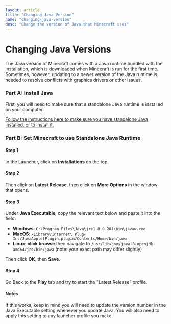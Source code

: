 ```yaml
---
layout: article
title: "Changing Java Version"
name: "changing-java-version"
desc: "Change the version of Java that Minecraft uses"
---
```


# Changing Java Versions

The Java version of Minecraft comes with a Java runtime bundled with the installation, which is downloaded when Minecraft is run for the first time. Sometimes, however, updating to a newer version of the Java runtime is needed to resolve conflicts with graphics drivers or other issues.

### Part A: Install Java

First, you will need to make sure that a standalone Java runtime is installed on your computer.

[Follow the instructions here to make sure you have standalone Java installed, or to install it.](help/installing-java/)

### Part B: Set Minecraft to use Standalone Java Runtime

#### Step 1

In the Launcher, click on **Installations** on the top.

#### Step 2

Then click on **Latest Release**, then click on **More Options** in the window that opens.

#### Step 3

Under **Java Executable**, copy the relevant text below and paste it into the field:

* __Windows__: `C:\Program Files\Java\jre1.8.0_281\bin\javaw.exe`
* __MacOS__: `/Library/Internet\ Plug-Ins/JavaAppletPlugin.plugin/Contents/Home/bin/java`
* __Linux__: **click browse** then navigate to `/usr/lib/jvm/java-8-openjdk-amd64/jre/bin/java` (note: your exact path may differ slightly)

Then click **OK**, then **Save**.

#### Step 4

Go Back to the **Play** tab and try to start the "Latest Release" profile.

#### Notes

If this works, keep in mind you will need to update the version number in the Java Executable setting whenever you update Java. You will also need to apply this setting to any launcher profile you make.
